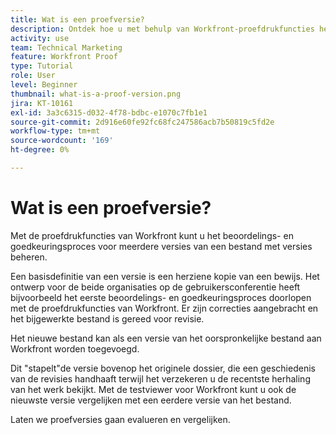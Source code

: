 ```yaml
---
title: Wat is een proefversie?
description: Ontdek hoe u met behulp van Workfront-proefdrukfuncties het revisie- en goedkeuringsproces in meerdere versies van een bestand kunt beheren.
activity: use
team: Technical Marketing
feature: Workfront Proof
type: Tutorial
role: User
level: Beginner
thumbnail: what-is-a-proof-version.png
jira: KT-10161
exl-id: 3a3c6315-d032-4f78-bdbc-e1070c7fb1e1
source-git-commit: 2d916e60fe92fc68fc247586acb7b50819c5fd2e
workflow-type: tm+mt
source-wordcount: '169'
ht-degree: 0%

---
```


# Wat is een proefversie?

Met de proefdrukfuncties van Workfront kunt u het beoordelings- en goedkeuringsproces voor meerdere versies van een bestand met versies beheren.

Een basisdefinitie van een versie is een herziene kopie van een bewijs. Het ontwerp voor de beide organisaties op de gebruikersconferentie heeft bijvoorbeeld het eerste beoordelings- en goedkeuringsproces doorlopen met de proefdrukfuncties van Workfront. Er zijn correcties aangebracht en het bijgewerkte bestand is gereed voor revisie.

Het nieuwe bestand kan als een versie van het oorspronkelijke bestand aan Workfront worden toegevoegd.

Dit &quot;stapelt&quot;de versie bovenop het originele dossier, die een geschiedenis van de revisies handhaaft terwijl het verzekeren u de recentste herhaling van het werk bekijkt. Met de testviewer voor Workfront kunt u ook de nieuwste versie vergelijken met een eerdere versie van het bestand.

Laten we proefversies gaan evalueren en vergelijken.
